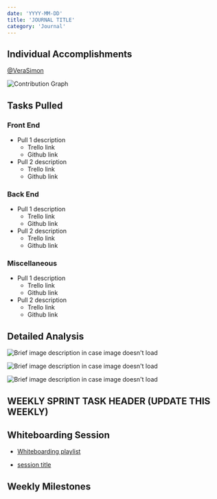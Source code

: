 ```yaml
---
date: 'YYYY-MM-DD'
title: 'JOURNAL TITLE'
category: 'Journal'
---
```


## Individual Accomplishments

[@VeraSimon](https://github.com/VeraSimon)

![Contribution Graph](https://raw.githubusercontent.com/VeraSimon/portfolio/master/blog/DATE_HERE/contribution_graph.png 'Github Repository Contribution Graph')

<!-- Provide a paragraph (5-8 sentences) summarizing the work you did this week, the challenges you faced, the tools you used, and your accomplishments. -->

## Tasks Pulled

### Front End

- Pull 1 description
  - Trello link
  - Github link
- Pull 2 description
  - Trello link
  - Github link

### Back End

- Pull 1 description
  - Trello link
  - Github link
- Pull 2 description
  - Trello link
  - Github link

### Miscellaneous

- Pull 1 description
  - Trello link
  - Github link
- Pull 2 description
  - Trello link
  - Github link

## Detailed Analysis

<!-- Pick one of your tickets and provide a detailed analysis of the work you did. This should be approximately 1/4 page of text, and at least three screenshots. -->

![Brief image description in case image doesn't load](https://raw.githubusercontent.com/VeraSimon/portfolio/master/blog/DATE_HERE/image1.png 'Image 1 alt text')

![Brief image description in case image doesn't load](https://raw.githubusercontent.com/VeraSimon/portfolio/master/blog/DATE_HERE/image2.png 'Image 2 alt text')

![Brief image description in case image doesn't load](https://raw.githubusercontent.com/VeraSimon/portfolio/master/blog/DATE_HERE/image3.png 'Image 3 alt text')

## WEEKLY SPRINT TASK HEADER (UPDATE THIS WEEKLY)

<!-- Description from labs training kit page for the week -->

## Whiteboarding Session

- [Whiteboarding playlist](https://www.youtube.com/playlist?list=PLw5W0SfMYtxWUrDu0Y0jDRIiNv3et_TZz)

<!-- Add a link to the weeks whiteboarding session -->

- [session title](link)

## Weekly Milestones

<!-- insert stuff here -->
